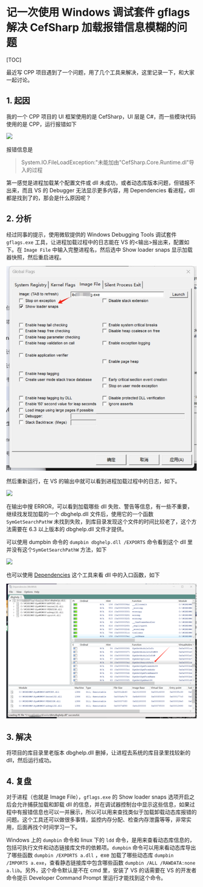 # 记一次使用 Windows 调试套件 gflags 解决 CefSharp 加载报错信息模糊的问题

[TOC]

最近写 CPP 项目遇到了一个问题，用了几个工具来解决，这里记录一下，和大家一起讨论。

## 1. 起因

我的一个 CPP 项目的 UI 框架使用的是 CefSharp，UI 层是 C#，而一些模块代码使用的是 CPP，运行报错如下

![](https://cdn.jsdelivr.net/gh/SHERlocked93/pic@master/upic/image-20240228183846499-20240228-2cl0NF.png)

报错信息是

> System.IO.FileLoadException:"未能加由"CefSharp.Core.Runtime.dl"导入的过程

第一感觉是进程加载某个配置文件或 dll 未成功，或者动态库版本问题，但错报不出来，而且 VS 的 Debugger 无法显示更多内容，用 Dependencies 看进程，dll 都是找到了的，那会是什么原因呢？

## 2. 分析

经过同事的提示，使用微软提供的 Windows Debugging Tools 调试套件 `gflags.exe` 工具，让进程加载过程中的日志能在 VS 的<输出>报出来，配置如下。在 `Image File` 中输入完整进程名，然后选中 Show loader snaps 显示加载器快照，然后重启进程。

![](https://raw.githubusercontent.com/SHERlocked93/pic/master/picgo/2024022819385.png)

然后重新运行，在 VS 的输出中就可以看到进程加载过程中的日志，如下。

![](https://cdn.jsdelivr.net/gh/SHERlocked93/pic@master/upic/image-20240228184403251-20240228-9qJIkR.png)

在输出中搜 ERROR，可以看到加载哪些 dll 失败、警告等信息，有一些不重要，继续找发现加载的一个 dbghelp.dll 文件后，使用它的一个函数 `SymGetSearchPathW` 未找到失败，到库目录发现这个文件的时间比较老了，这个方法需要在 6.3 以上版本的 dbghelp.dll 文件才提供。

可以使用 dumpbin 命令的 `dumpbin dbghelp.dll /EXPORTS` 命令看到这个 dll 里并没有这个`SymGetSearchPathW` 方法，如下

![](https://cdn.jsdelivr.net/gh/SHERlocked93/pic@master/upic/image-20240228184430505-20240228-gozZMY.png)

也可以使用 [Dependencies](https://github.com/lucasg/Dependencies) 这个工具来看 dll 中的入口函数，如下

![](https://raw.githubusercontent.com/SHERlocked93/pic/master/picgo/1.png)

## 3. 解决

将项目的库目录里老版本 dbghelp.dll 删掉，让进程去系统的库目录里找较新的 dll，然后运行成功。

## 4. 复盘

对于进程（也就是 Image File），`gflags.exe` 的 Show loader snaps 选项开启之后会允许捕获加载和卸载 dll 的信息，并在调试器控制台中显示这些信息，如果过程中有报错信息也可以一并展示，所以可以用来查找类似于加载卸载动态库报错的问题。这个工具还可以做很多事情，监控内存分配、检查内存泄露等等，非常实用，后面再找个时间学习一下。

Windows 上的 `dumpbin` 命令和 linux 下的 `ldd` 命令，是用来查看动态库信息的，包括可执行文件和动态链接库文件的依赖项。`dumpbin` 命令可以用来看动态库导出了哪些函数 `dumpbin /EXPORTS a.dll` ，exe 加载了哪些动态库 `dumpbin /IMPORTS a.exe`，查看静态链接库中包含哪些函数 `dumpbin /ALL /RAWDATA:none a.lib`。另外，这个命令默认是不在 cmd 里，安装了 VS 的话需要在 VS 的开发者命令提示 Developer Command Prompt 里运行才能找到这个命令。

